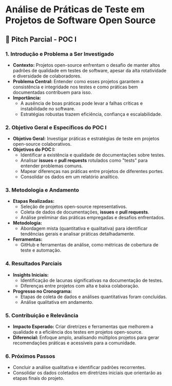 # Análise de Práticas de Teste em Projetos de Software Open Source

## 📢 **Pitch Parcial - POC I**

### **1. Introdução e Problema a Ser Investigado**
- **Contexto:** Projetos open-source enfrentam o desafio de manter altos padrões de qualidade em testes de software, apesar da alta rotatividade e diversidade de colaboradores.
- **Problema Central:** Entender como esses projetos garantem a consistência e integridade nos testes e como práticas bem documentadas contribuem para isso.
- **Importância:** 
  - A ausência de boas práticas pode levar a falhas críticas e instabilidade no software.
  - Estratégias robustas trazem eficiência, confiança e escalabilidade.

### **2. Objetivo Geral e Específicos do POC I**
- **Objetivo Geral:** Investigar práticas e estratégias de teste em projetos open-source colaborativos.
- **Objetivos do POC I:**
  - Identificar a existência e qualidade de documentações sobre testes.
  - Analisar **issues** e **pull requests** rotulados como "tests" para entender problemas comuns.
  - Mapear diferenças nas práticas entre projetos de diferentes portes.
  - Consolidar os dados em um relatório analítico.

### **3. Metodologia e Andamento**
- **Etapas Realizadas:**
  - Seleção de projetos open-source representativos.
  - Coleta de dados de documentações, **issues** e **pull requests**.
  - Análise preliminar das práticas empregadas e desafios enfrentados.
- **Metodologia:** 
  - Abordagem mista (quantitativa e qualitativa) para identificar tendências gerais e analisar práticas detalhadamente.
- **Ferramentas:** 
  - GitHub e ferramentas de análise, como métricas de cobertura de teste e automação.

### **4. Resultados Parciais**
- **Insights Iniciais:**
  - Identificação de lacunas significativas na documentação de testes.
  - Diferenças entre projetos com alta e baixa colaboração.
- **Progresso no Cronograma:**
  - Etapas de coleta de dados e análises quantitativas foram concluídas.
  - Análise qualitativa em andamento.

### **5. Contribuição e Relevância**
- **Impacto Esperado:** Criar diretrizes e ferramentas que melhorem a qualidade e a eficiência dos testes em projetos open-source.
- **Diferencial:** Enfoque amplo, analisando múltiplos projetos para gerar recomendações práticas e acessíveis para a comunidade.

### **6. Próximos Passos**
- Concluir a análise qualitativa e identificar padrões recorrentes.
- Consolidar os dados coletados em diretrizes iniciais que orientarão as etapas finais do projeto.